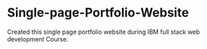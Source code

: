 # Single-page-Portfolio-Website
Created this single page portfolio website during IBM full stack web development Course.
